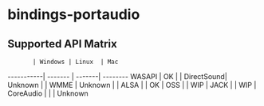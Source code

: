 bindings-portaudio
==================

Supported API Matrix
----
           | Windows | Linux  | Mac
-----------| ------- | -------| --------
WASAPI     | OK      |        |
DirectSound| Unknown |        |
WMME       | Unknown |        |
ALSA       |         | OK     |
OSS        |         | WIP    |
JACK       |         | WIP    |
CoreAudio  |         |        | Unknown
